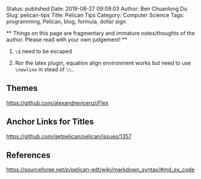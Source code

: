 Status: published
Date: 2019-08-27 09:09:03
Author: Ben Chuanlong Du
Slug: pelican-tips
Title: Pelican Tips
Category: Computer Science
Tags: programming, Pelican, blog, formula, dollar sign

**
Things on this page are
fragmentary and immature notes/thoughts of the author.
Please read with your own judgement!
**

1. `\$` need to be escaped

2. Ror the latex plugin, 
    equation align environment works but need to use `\newline` in stead of `\\`.

## Themes

https://github.com/alexandrevicenzi/Flex


## Anchor Links for Titles

https://github.com/getpelican/pelican/issues/1357

## References

https://sourceforge.net/p/pelican-edt/wiki/markdown_syntax/#md_ex_code